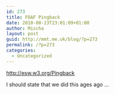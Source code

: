 ```yaml
---
id: 273
title: FOAF Pingback
date: 2010-08-23T23:01:09+01:00
author: Mischa
layout: post
guid: http://mmt.me.uk/blog/?p=273
permalink: /?p=273
categories:
  - Uncategorized
---
```

http://esw.w3.org/Pingback

I should state that we did this ages ago &#8230;